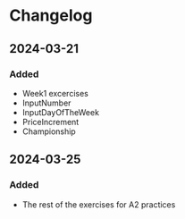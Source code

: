 # Changelog

## 2024-03-21
### Added
- Week1 excercises
- InputNumber
- InputDayOfTheWeek
- PriceIncrement
- Championship

## 2024-03-25
### Added
- The rest of the exercises for A2 practices